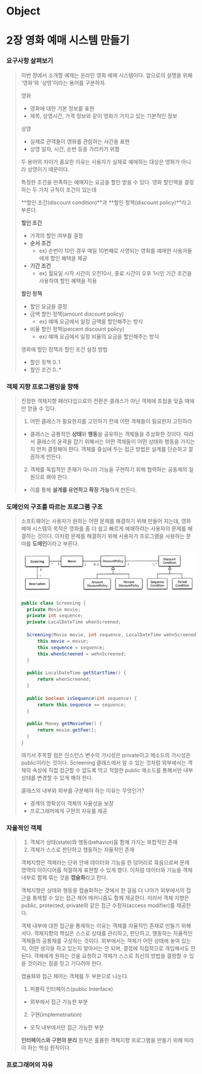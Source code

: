 # Object



# 2장 영화 예매 시스템  만들기



### 요구사항  살펴보기

>이번 장에서 소개할 예제는 온라인 영화 예매 시스템이다. 앞으로의 설명을 위해 '영화'와 '상영'이라는 용어를 구분하자.
>
>영화 
>
>- 영화에 대한 기본 정보를 표현
>  - 제목, 상영시간, 가격 정보와 같이 영화가 가지고 있는 기본적인 정보
>
>상영
>
>- 실제로 관객들이 영화를 관람하는 사건을 표현
>  - 상영 일자, 시간, 순번 등을 가리키기 위함
>
>두 용어의 차이가 중요한 이유는 사용자가 실제로 예매하는 대상은 영화가 아니라 상영이기 때문이다.
>
>특정한 조건을 만족하는 예매자는 요금을 할인 받을 수 있다. 영화 할인액을 결정하는 두 가지 규칙이 조건이 있는데
>
>**할인 조건(discount condition)**과 **할인 정책(discount policy)**라고 부른다.
>
>**할인 조건**
>
>- 가격의 할인 여부를 결정
>  - **순서 조건**
>    - ex) 순번이 10인 경우 매일 10번째로 사영되는 영화를 예매한 사용자들에게 할인 혜택을 제공
>  - **기간 조건**
>    - ex) 월요일 시작 시간이 오전10시, 종료 시간이 오후 1시인 기간 조건을 사용하여 할인 혜택을 적용
>
>**할인 정책**
>
>- 할인 요금을 결정
>  - 금액 할인 정책(amount discount policy)
>    - ex) 예매 요금에서 일정 금액을 할인해주는 방식
>  - 비율 할인 정책(percent discount policy)
>    - ex) 예매 요금에서 일정 비율의 요금을 할인해주는 방식
>
>영화에 할인 정책과 할인 조건 설정 방법
>
>- 할인 정책 0..1
>- 할인 조건 0..*
>



### 객체 지향 프로그램밍을 향해

>진정한 객체지향 패러다임으로의 전환은 클래스가 아닌 객체에 초점을 맞출 때에만 얻을 수 있다.
>
>1. 어떤 클래스가 필요한지를 고민하기 전에 어떤 객체들이 필요한지 고민하라
>  - 클래스는 공통적인 **상태**와 **행동**을 공유하는 객체들을 추상화한 것이다. 따라서 클래스의 윤곽을 잡기 위해서는 어떤 객체들이 어떤 상태와 행동을 가지는지 먼저 결정해야 한다. 객체를 중심에 두는 접근 방법은 설계를 단순하고 깔끔하게 만든다.
>
>2. 객체를 독립적인 존재가 아니라 기능을 구현하기 위해 협력하는 공동체의 일원으로 봐야 한다.
>  - 이를 통해 **설계를 유연하고 확장 가능**하게 만든다.
>



### 도메인의 구조를 따르는 프로그램 구조

>소프트웨어는 사용자가 원하는 어떤 문제를 해결하기 위해 만들어 지는데, 영화 예매 시스템의 목적은 영화를 좀 더 쉽고 빠르게 예매하려는 사용자의 문제를 해결하는 것이다. 이처럼 문제를 해결하기 위해 사용자가 프로그램을 사용하는 분야를 **도메인**이라고 부른다.
>
>![movie_relation](image\movie_relation.png)
>
>```java
>public class Screening {
>	private Movie movie;
>	private int sequence;
>	private LocalDateTime whenScreened;
>
>	Screening(Movie movie, int sequence, LocalDateTime wehnScreened) {
>		this.movie = movie;
>		this.sequence = sequence;
>		this.whenScreened = wehnScreened;
>	}
>	
>	public LocalDateTime getStartTime() {
>		return whenScreened;
>	}
>	
>	public boolean isSequence(int sequence) {
>		return this.sequence == sequence;
>	}
>	
>	public Money getMovieFee() {
>		return movie.getFee();
>	}
>}
>```
>
>여기서 주목할 점은 인스턴스 변수의 가시성은 private이고 메소드의 가시성은 public이라는 것이다.
>Screening 클래스에서 알 수 있는 것처럼 외부에서는 객체의 속성에 직접 접근할 수 없도록 막고 적절한 public 메소드를 통해서만 내부 상태를 변경할 수 있게  해야 한다.
>
>클래스의 내부와 외부를 구분해야 하는 이유는 무엇인가? 
>
>- 경계의 명확성이 객체의 자율성을 보장
>- 프로그래머에게 구현의 자유를 제공



### 자율적인 객체

>1. 객체가 상태(state)와 행동(behavior)을 함께 가지는 복합적인 존재
>2. 객체가 스스로 판단하고 행동하는 자율적인 존재
>
>객체지향은 객체라는 단위 안에 데이터와 기능을 한 덩어리로 묶음으로써 문제 영역의 아이디어를 적절하게 표현할 수 있게 했다. 이처럼 데이터와 기능을 객체 내부로 함께 묶는 것을 **캡슐화**라고 한다.
>
>객체지향은 상태와 행동을 캡슐화하는 것에서 한 걸음 더 나아가 외부에서의 접근을 통제할 수 있는 접근 제어 메커니즘도 함께 제공한다. 따라서 객체 지향은 public, protected, private와 같은 접근 수정자(access modifier)를 제공한다.
>
>객체 내부에 대한 접근을 통제하는 이유는 객체를 자율적인 존재로 만들기 위해서다. 객체지향의 핵심은 스스로 상태를 관리하고, 판단하고, 행동하는 자율적인 객체들의 공통체를 구성하는 것이다. 외부에서는 객체가 어떤 상태에 놓여 있는지, 어떤 생각을 하고 있는지 알아서는 안 되며, 결정에 직접적으로 개입해서도 안된다. 객체에게 원하는 것을 요청하고 객체가 스스로 최선의 방법을 결정할 수 있을 것이라는 점을 믿고 기다려야 한다.
>
>캡슐화와 접근 제어는 객체를 두 부분으로 나눈다.
>
>1. 퍼블릭 인터페이스(public Interface)
>   - 외부에서 접근 가능한 부분
>2. 구현(implemetnation)
>   - 오직 내부에서만 접근 가능한 부분
>
>**인터페이스와 구현의 분리** 원칙은 훌륭한 객체지향 프로그램을 만들기 위해 따라야 하는 핵심 원칙이다.



### 프로그래머의  자유

>

































